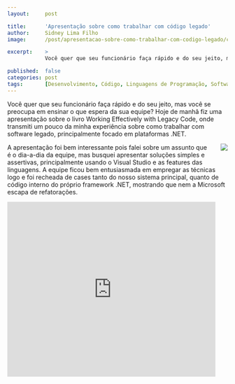 ```yaml
---
layout:     post

title:      'Apresentação sobre como trabalhar com código legado'
author:     Sidney Lima Filho
image:      /post/apresentacao-sobre-como-trabalhar-com-codigo-legado/capa.jpg

excerpt:    > 
            Você quer que seu funcionário faça rápido e do seu jeito, mas você se preocupa em ensinar o que espera da sua equipe? 

published:  false
categories: post
tags:       [Desenvolvimento, Código, Linguagens de Programação, Software Legado, Maturidade Profissional, Testes Unitários]
---
```


Você quer que seu funcionário faça rápido e do seu jeito, mas você se preocupa em ensinar o que espera da sua equipe? Hoje de manhã fiz uma apresentação sobre o livro Working Effectively with Legacy Code, onde transmiti um pouco da minha experiência sobre como trabalhar com software legado, principalmente focado em plataformas .NET. 

<img src="book.jpg" style="float:right; margin: 0px 0px 20px 20px;" />

A apresentação foi bem interessante pois falei sobre um assunto que é o dia-a-dia da equipe, mas busquei apresentar soluções simples e assertivas, principalmente usando o Visual Studio e as features das linguagens. A equipe ficou bem entusiasmada em empregar as técnicas logo e foi recheada de cases tanto do nosso sistema principal, quanto de código interno do próprio framework .NET, mostrando que nem a Microsoft escapa de refatorações.


<iframe src="http://www.slideshare.net/slideshow/embed_code/23624530" width="476" height="400" frameborder="0" marginwidth="0" marginheight="0" scrolling="no"></iframe>
